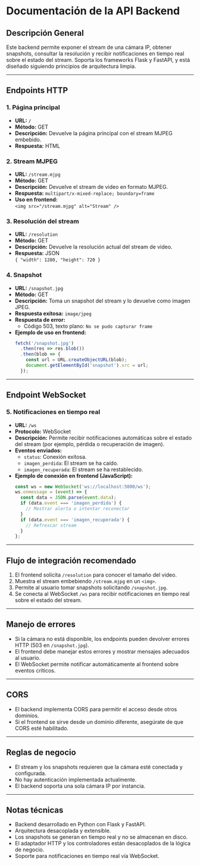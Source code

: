 # Documentación de la API Backend

## Descripción General

Este backend permite exponer el stream de una cámara IP, obtener snapshots, consultar la resolución y recibir notificaciones en tiempo real sobre el estado del stream. Soporta los frameworks Flask y FastAPI, y está diseñado siguiendo principios de arquitectura limpia.

---

## Endpoints HTTP

### 1. Página principal
- **URL:** `/`
- **Método:** GET
- **Descripción:** Devuelve la página principal con el stream MJPEG embebido.
- **Respuesta:** HTML

### 2. Stream MJPEG
- **URL:** `/stream.mjpg`
- **Método:** GET
- **Descripción:** Devuelve el stream de video en formato MJPEG.
- **Respuesta:** `multipart/x-mixed-replace; boundary=frame`
- **Uso en frontend:**  
  `<img src="/stream.mjpg" alt="Stream" />`

### 3. Resolución del stream
- **URL:** `/resolution`
- **Método:** GET
- **Descripción:** Devuelve la resolución actual del stream de video.
- **Respuesta:** JSON  
  `{ "width": 1280, "height": 720 }`

### 4. Snapshot
- **URL:** `/snapshot.jpg`
- **Método:** GET
- **Descripción:** Toma un snapshot del stream y lo devuelve como imagen JPEG.
- **Respuesta exitosa:** `image/jpeg`
- **Respuesta de error:**  
  - Código 503, texto plano: `No se pudo capturar frame`
- **Ejemplo de uso en frontend:**
  ```js
  fetch('/snapshot.jpg')
    .then(res => res.blob())
    .then(blob => {
      const url = URL.createObjectURL(blob);
      document.getElementById('snapshot').src = url;
    });
  ```

---

## Endpoint WebSocket

### 5. Notificaciones en tiempo real
- **URL:** `/ws`
- **Protocolo:** WebSocket
- **Descripción:** Permite recibir notificaciones automáticas sobre el estado del stream (por ejemplo, pérdida o recuperación de imagen).
- **Eventos enviados:**
  - `status`: Conexión exitosa.
  - `imagen_perdida`: El stream se ha caído.
  - `imagen_recuperada`: El stream se ha restablecido.
- **Ejemplo de conexión en frontend (JavaScript):**
  ```js
  const ws = new WebSocket('ws://localhost:5000/ws');
  ws.onmessage = (event) => {
    const data = JSON.parse(event.data);
    if (data.event === 'imagen_perdida') {
      // Mostrar alerta o intentar reconectar
    }
    if (data.event === 'imagen_recuperada') {
      // Refrescar stream
    }
  };
  ```

---

## Flujo de integración recomendado

1. El frontend solicita `/resolution` para conocer el tamaño del video.
2. Muestra el stream embebiendo `/stream.mjpg` en un `<img>`.
3. Permite al usuario tomar snapshots solicitando `/snapshot.jpg`.
4. Se conecta al WebSocket `/ws` para recibir notificaciones en tiempo real sobre el estado del stream.

---

## Manejo de errores

- Si la cámara no está disponible, los endpoints pueden devolver errores HTTP (503 en `/snapshot.jpg`).
- El frontend debe manejar estos errores y mostrar mensajes adecuados al usuario.
- El WebSocket permite notificar automáticamente al frontend sobre eventos críticos.

---

## CORS

- El backend implementa CORS para permitir el acceso desde otros dominios.
- Si el frontend se sirve desde un dominio diferente, asegúrate de que CORS esté habilitado.

---

## Reglas de negocio

- El stream y los snapshots requieren que la cámara esté conectada y configurada.
- No hay autenticación implementada actualmente.
- El backend soporta una sola cámara IP por instancia.

---

## Notas técnicas

- Backend desarrollado en Python con Flask y FastAPI.
- Arquitectura desacoplada y extensible.
- Los snapshots se generan en tiempo real y no se almacenan en disco.
- El adaptador HTTP y los controladores están desacoplados de la lógica de negocio.
- Soporte para notificaciones en tiempo real vía WebSocket.
